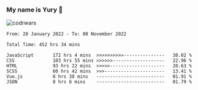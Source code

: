 ### My name is Yury 👋 
![codrwars](https://www.codewars.com/users/litury/badges/micro) 


<!--START_SECTION:waka-->

```text
From: 28 January 2022 - To: 08 November 2022

Total Time: 452 hrs 34 mins

JavaScript       172 hrs 4 mins  >>>>>>>>>>---------------   38.02 %
CSS              103 hrs 55 mins >>>>>>-------------------   22.96 %
HTML             93 hrs 22 mins  >>>>>--------------------   20.63 %
SCSS             60 hrs 42 mins  >>>----------------------   13.41 %
Vue.js           8 hrs 38 mins   -------------------------   01.91 %
JSON             8 hrs 6 mins    -------------------------   01.79 %
```

<!--END_SECTION:waka-->

